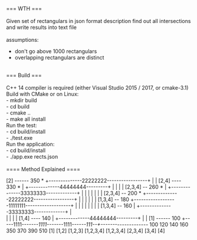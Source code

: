 === WTH ===<br/>
<br/>
Given set of rectangulars in json format description find out all intersections and write results into text file<br/>
<br/>
assumptions:<br/>
- don't go above 1000 rectangulars<br/>
- overlapping rectangulars are distinct<br/>
<br/>
=== Build ===<br/>
<br/>
C++ 14 compiler is required (either Visual Studio 2015 / 2017, or cmake-3.1)<br/>
Build with CMake or on Linux:<br/>
- mkdir build<br/>
- cd build<br/>
- cmake ..<br/>
- make all install<br/>
Run the test:<br/>
- cd build/install<br/>
- ./test.exe<br/>
Run the application:<br/>
- cd build/install<br/>
- ./app.exe rects.json<br/>
<br/>
==== Method Explained ====<br/>

[2] ------ 350 *            +--------------22222222-----------------+
                            |                                       |
[2,4] ---- 330 *            |                        +-------------44444444---------+
                            |                        |              |               |
[2,3,4] -- 260 *            |            +--------------33333333-------------+      |
                            |            |           |              |        |      |
[2,3,4] -- 200 *            +--------------22222222-----------------+        |      |
                                         |           |                       |      |
[1,3,4] -- 180 +------------------11111111-------------------+               |      |
               |                         |           |       |               |      |
[1,3,4] -- 160 |                         +--------------33333333-------------+      |      
               |                                     |       |                      |
[1,4] ---- 140 |                                     +-------------44444444---------+
               |                                             |
[1] ------ 100 +-----1111----*---1111----*---1111----*--111--+-------*-------*------*
              100           120         140         160     350     370     390     510
               [1]        [1,2]     [1,2,3]   [1,2,3,4] [1,2,3,4] [2,3,4]   [3,4]    [4]
           


